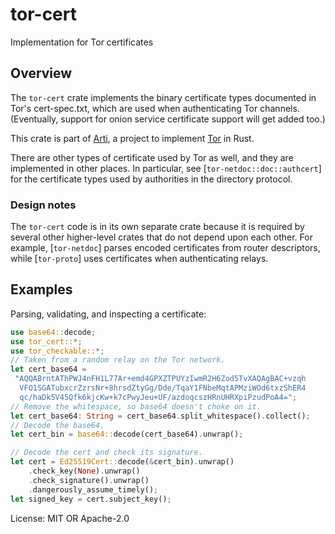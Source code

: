 # tor-cert

Implementation for Tor certificates

## Overview

The `tor-cert` crate implements the binary certificate types
documented in Tor's cert-spec.txt, which are used when
authenticating Tor channels.  (Eventually, support for onion service
certificate support will get added too.)

This crate is part of
[Arti](https://gitlab.torproject.org/tpo/core/arti/), a project to
implement [Tor](https://www.torproject.org/) in Rust.

There are other types of certificate used by Tor as well, and they
are implemented in other places.  In particular, see
[`tor-netdoc::doc::authcert`] for the certificate types used by
authorities in the directory protocol.

### Design notes

The `tor-cert` code is in its own separate crate because it is
required by several other higher-level crates that do not depend
upon each other.  For example, [`tor-netdoc`] parses encoded
certificates from router descriptors, while [`tor-proto`] uses
certificates when authenticating relays.

## Examples

Parsing, validating, and inspecting a certificate:

```rust
use base64::decode;
use tor_cert::*;
use tor_checkable::*;
// Taken from a random relay on the Tor network.
let cert_base64 =
 "AQQABrntAThPWJ4nFH1L77Ar+emd4GPXZTPUYzIwmR2H6Zod5TvXAQAgBAC+vzqh
  VFO1SGATubxcrZzrsNr+8hrsdZtyGg/Dde/TqaY1FNbeMqtAPMziWOd6txzShER4
  qc/haDk5V45Qfk6kjcKw+k7cPwyJeu+UF/azdoqcszHRnUHRXpiPzudPoA4=";
// Remove the whitespace, so base64 doesn't choke on it.
let cert_base64: String = cert_base64.split_whitespace().collect();
// Decode the base64.
let cert_bin = base64::decode(cert_base64).unwrap();

// Decode the cert and check its signature.
let cert = Ed25519Cert::decode(&cert_bin).unwrap()
    .check_key(None).unwrap()
    .check_signature().unwrap()
    .dangerously_assume_timely();
let signed_key = cert.subject_key();
```

License: MIT OR Apache-2.0

